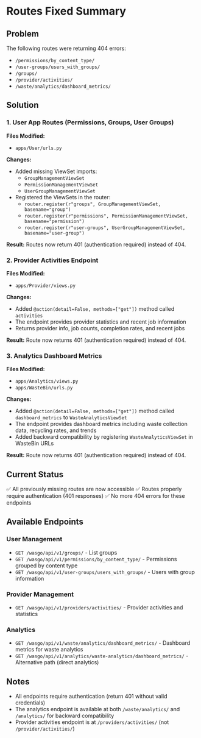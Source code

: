 # Routes Fixed Summary

## Problem
The following routes were returning 404 errors:
- `/permissions/by_content_type/`
- `/user-groups/users_with_groups/`
- `/groups/`
- `/provider/activities/`
- `/waste/analytics/dashboard_metrics/`

## Solution

### 1. User App Routes (Permissions, Groups, User Groups)
**Files Modified:**
- `apps/User/urls.py`

**Changes:**
- Added missing ViewSet imports:
  - `GroupManagementViewSet`
  - `PermissionManagementViewSet`
  - `UserGroupManagementViewSet`
- Registered the ViewSets in the router:
  - `router.register(r"groups", GroupManagementViewSet, basename="group")`
  - `router.register(r"permissions", PermissionManagementViewSet, basename="permission")`
  - `router.register(r"user-groups", UserGroupManagementViewSet, basename="user-group")`

**Result:** Routes now return 401 (authentication required) instead of 404.

### 2. Provider Activities Endpoint
**Files Modified:**
- `apps/Provider/views.py`

**Changes:**
- Added `@action(detail=False, methods=["get"])` method called `activities`
- The endpoint provides provider statistics and recent job information
- Returns provider info, job counts, completion rates, and recent jobs

**Result:** Route now returns 401 (authentication required) instead of 404.

### 3. Analytics Dashboard Metrics
**Files Modified:**
- `apps/Analytics/views.py`
- `apps/WasteBin/urls.py`

**Changes:**
- Added `@action(detail=False, methods=["get"])` method called `dashboard_metrics` to `WasteAnalyticsViewSet`
- The endpoint provides dashboard metrics including waste collection data, recycling rates, and trends
- Added backward compatibility by registering `WasteAnalyticsViewSet` in WasteBin URLs

**Result:** Route now returns 401 (authentication required) instead of 404.

## Current Status
✅ All previously missing routes are now accessible
✅ Routes properly require authentication (401 responses)
✅ No more 404 errors for these endpoints

## Available Endpoints

### User Management
- `GET /wasgo/api/v1/groups/` - List groups
- `GET /wasgo/api/v1/permissions/by_content_type/` - Permissions grouped by content type
- `GET /wasgo/api/v1/user-groups/users_with_groups/` - Users with group information

### Provider Management
- `GET /wasgo/api/v1/providers/activities/` - Provider activities and statistics

### Analytics
- `GET /wasgo/api/v1/waste/analytics/dashboard_metrics/` - Dashboard metrics for waste analytics
- `GET /wasgo/api/v1/analytics/waste-analytics/dashboard_metrics/` - Alternative path (direct analytics)

## Notes
- All endpoints require authentication (return 401 without valid credentials)
- The analytics endpoint is available at both `/waste/analytics/` and `/analytics/` for backward compatibility
- Provider activities endpoint is at `/providers/activities/` (not `/provider/activities/`)
